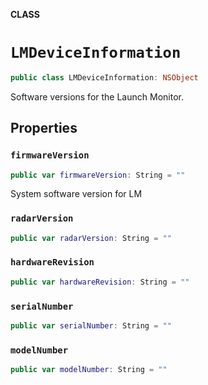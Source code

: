 **CLASS**

# `LMDeviceInformation`

```swift
public class LMDeviceInformation: NSObject
```

Software versions for the Launch Monitor.

## Properties
### `firmwareVersion`

```swift
public var firmwareVersion: String = ""
```

System software version for LM

### `radarVersion`

```swift
public var radarVersion: String = ""
```

### `hardwareRevision`

```swift
public var hardwareRevision: String = ""
```

### `serialNumber`

```swift
public var serialNumber: String = ""
```

### `modelNumber`

```swift
public var modelNumber: String = ""
```
